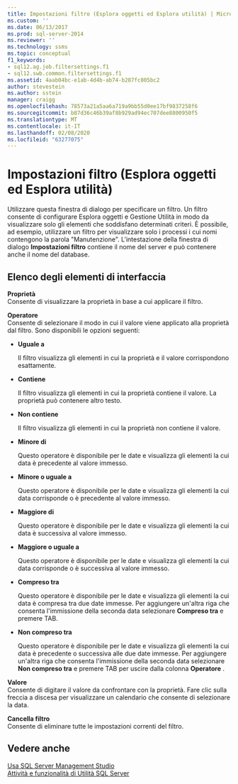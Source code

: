 ```yaml
---
title: Impostazioni filtro (Esplora oggetti ed Esplora utilità) | Microsoft Docs
ms.custom: ''
ms.date: 06/13/2017
ms.prod: sql-server-2014
ms.reviewer: ''
ms.technology: ssms
ms.topic: conceptual
f1_keywords:
- sql12.ag.job.filtersettings.f1
- sql12.swb.common.filtersettings.f1
ms.assetid: 4aab04bc-e1ab-4d4b-ab74-b287fc805bc2
author: stevestein
ms.author: sstein
manager: craigg
ms.openlocfilehash: 78573a21a5aa6a719a9bb55d0ee17bf9837258f6
ms.sourcegitcommit: b87d36c46b39af8b929ad94ec707dee8800950f5
ms.translationtype: MT
ms.contentlocale: it-IT
ms.lasthandoff: 02/08/2020
ms.locfileid: "63277075"
---
```

# <a name="filter-settings-object-explorer-and-utility-explorer"></a>Impostazioni filtro (Esplora oggetti ed Esplora utilità)
  Utilizzare questa finestra di dialogo per specificare un filtro. Un filtro consente di configurare Esplora oggetti e Gestione Utilità in modo da visualizzare solo gli elementi che soddisfano determinati criteri. È possibile, ad esempio, utilizzare un filtro per visualizzare solo i processi i cui nomi contengono la parola "Manutenzione". L'intestazione della finestra di dialogo **Impostazioni filtro** contiene il nome del server e può contenere anche il nome del database.  
  
## <a name="uielement-list"></a>Elenco degli elementi di interfaccia  
 **Proprietà**  
 Consente di visualizzare la proprietà in base a cui applicare il filtro.  
  
 **Operatore**  
 Consente di selezionare il modo in cui il valore viene applicato alla proprietà dal filtro. Sono disponibili le opzioni seguenti:  
  
-   **Uguale a**  
  
     Il filtro visualizza gli elementi in cui la proprietà e il valore corrispondono esattamente.  
  
-   **Contiene**  
  
     Il filtro visualizza gli elementi in cui la proprietà contiene il valore. La proprietà può contenere altro testo.  
  
-   **Non contiene**  
  
     Il filtro visualizza gli elementi in cui la proprietà non contiene il valore.  
  
-   **Minore di**  
  
     Questo operatore è disponibile per le date e visualizza gli elementi la cui data è precedente al valore immesso.  
  
-   **Minore o uguale a**  
  
     Questo operatore è disponibile per le date e visualizza gli elementi la cui data corrisponde o è precedente al valore immesso.  
  
-   **Maggiore di**  
  
     Questo operatore è disponibile per le date e visualizza gli elementi la cui data è successiva al valore immesso.  
  
-   **Maggiore o uguale a**  
  
     Questo operatore è disponibile per le date e visualizza gli elementi la cui data corrisponde o è successiva al valore immesso.  
  
-   **Compreso tra**  
  
     Questo operatore è disponibile per le date e visualizza gli elementi la cui data è compresa tra due date immesse. Per aggiungere un'altra riga che consenta l'immissione della seconda data selezionare **Compreso tra** e premere TAB.  
  
-   **Non compreso tra**  
  
     Questo operatore è disponibile per le date e visualizza gli elementi la cui data è precedente o successiva alle due date immesse. Per aggiungere un'altra riga che consenta l'immissione della seconda data selezionare **Non compreso tra** e premere TAB per uscire dalla colonna **Operatore** .  
  
 **Valore**  
 Consente di digitare il valore da confrontare con la proprietà. Fare clic sulla freccia a discesa per visualizzare un calendario che consente di selezionare la data.  
  
 **Cancella filtro**  
 Consente di eliminare tutte le impostazioni correnti del filtro.  
  
## <a name="see-also"></a>Vedere anche  
 [Usa SQL Server Management Studio](../sql-server-management-studio-ssms.md)   
 [Attività e funzionalità di Utilità SQL Server](../../relational-databases/manage/sql-server-utility-features-and-tasks.md)  
  
  
